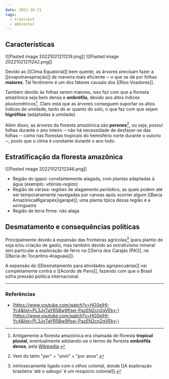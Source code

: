 ```yaml
---
date: 2022-10-21
tags:
  - transient
  - ambiental
---
```

## Características
![[Pasted image 20221021211219.png]]  ![[Pasted image 20221021211242.png]]

Devido ao [[Clima Equatorial]] bem quente, as árvores precisam fazer a [[evapotranspiração]] de maneira mais eficiente ─ o que se dá por folhas **maiores**. Tal fenômeno é um dos fatores causais dos [[Rios Voadores]].

Também devido às folhas serem maiores, isso faz com que a floresta amazônica seja bem densa e **ombrófila**, devido aos altos índices pluviométricos[^1]. Claro está que as árvores conseguem suportar os altos índices de umidade, tanto do ar quanto do solo, o que faz com que sejam **higrófitas** (adaptadas à umidade).

Além disso, as árvores da floresta amazônica são **perenes**[^2], ou seja, possui folhas durante o ano inteiro ─ não há necessidade de desfazer-se das folhas ─ como nas florestas tropicais do hemisfério norte durante o outono ─, posto que o clima é constante durante o ano todo.

## Estratificação da floresta amazônica
![[Pasted image 20221021212346.png]]

- Região do igapó: constantemente alagada, com plantas adaptadas à água (exemplo: *vitórias-regias*)
- Região de várzea: regiões de alagamento *periódico*, as quais podem até ser temporariamente navegadas por canoas após ocorrer algum [[Bacia Amazônica#Igarapés|igarapé]]; uma planta típica dessa região é a *seringueira*
- Região de terra firme: não alaga

## Desmatamento e consequências políticas
Principalmente devido à expansão das fronteiras agrícolas[^3] (para plantio de soja e/ou criação de gado), mas também devido ao extrativismo mineral (em particular a exploração de ferro na [[Serra dos Carajás (PA)]], na [[Bacia do Tocantins-Araguaia]]).

A expansão do [[Desmatamento para atividades agropecuárias]] vai completamente contra o [[Acordo de Paris]], fazendo com que o Brasil sofra pressão política internacional.

---
### Referências
- [https://www.youtube.com/watch?v=HG0elHI-Yc4&list=PL3JyTaYR5Bw9flsei-PazEN2cn2gVEky-](https://www.youtube.com/watch?v=HG0elHI-Yc4&list=PL3JyTaYR5Bw9flsei-PazEN2cn2gVEky-)

[^1]: Antigamente a floresta amazônica era chamada de floresta **tropical pluvial**, eventualmente adotando-se o termo de floresta **ombrófila densa**, pela [Wikipedia](https://pt.wikipedia.org/wiki/Floresta_ombr%C3%B3fila_densa). 
[^2]: Vem do latim "*per*" + "*anni*" = "por anos".
[^3]: intrinsecamente ligado com o *ethos* colonial, donde [[A exploração brasileira 'até o sabugo' é um resquício colonial]].